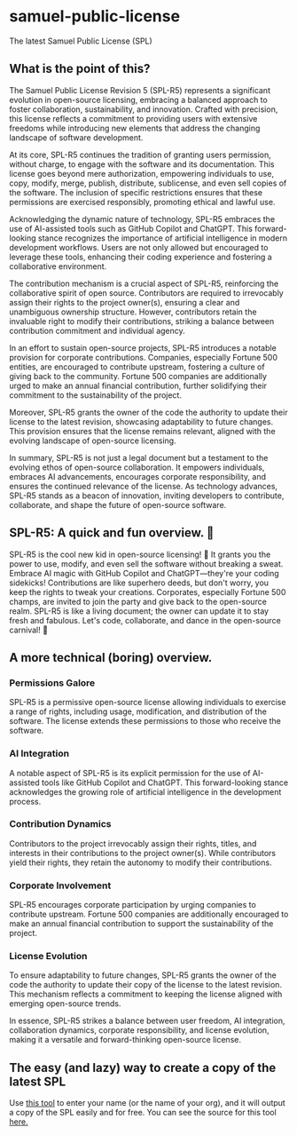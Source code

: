 # samuel-public-license
The latest Samuel Public License (SPL)

## What is the point of this?

The Samuel Public License Revision 5 (SPL-R5) represents a significant evolution in open-source licensing, embracing a balanced approach to foster collaboration, sustainability, and innovation. Crafted with precision, this license reflects a commitment to providing users with extensive freedoms while introducing new elements that address the changing landscape of software development.

At its core, SPL-R5 continues the tradition of granting users permission, without charge, to engage with the software and its documentation. This license goes beyond mere authorization, empowering individuals to use, copy, modify, merge, publish, distribute, sublicense, and even sell copies of the software. The inclusion of specific restrictions ensures that these permissions are exercised responsibly, promoting ethical and lawful use.

Acknowledging the dynamic nature of technology, SPL-R5 embraces the use of AI-assisted tools such as GitHub Copilot and ChatGPT. This forward-looking stance recognizes the importance of artificial intelligence in modern development workflows. Users are not only allowed but encouraged to leverage these tools, enhancing their coding experience and fostering a collaborative environment.

The contribution mechanism is a crucial aspect of SPL-R5, reinforcing the collaborative spirit of open source. Contributors are required to irrevocably assign their rights to the project owner(s), ensuring a clear and unambiguous ownership structure. However, contributors retain the invaluable right to modify their contributions, striking a balance between contribution commitment and individual agency.

In an effort to sustain open-source projects, SPL-R5 introduces a notable provision for corporate contributions. Companies, especially Fortune 500 entities, are encouraged to contribute upstream, fostering a culture of giving back to the community. Fortune 500 companies are additionally urged to make an annual financial contribution, further solidifying their commitment to the sustainability of the project.

Moreover, SPL-R5 grants the owner of the code the authority to update their license to the latest revision, showcasing adaptability to future changes. This provision ensures that the license remains relevant, aligned with the evolving landscape of open-source licensing.

In summary, SPL-R5 is not just a legal document but a testament to the evolving ethos of open-source collaboration. It empowers individuals, embraces AI advancements, encourages corporate responsibility, and ensures the continued relevance of the license. As technology advances, SPL-R5 stands as a beacon of innovation, inviting developers to contribute, collaborate, and shape the future of open-source software.

## SPL-R5: A quick and fun overview. 🚀

SPL-R5 is the cool new kid in open-source licensing! 🚀 It grants you the power to use, modify, and even sell the software without breaking a sweat. Embrace AI magic with GitHub Copilot and ChatGPT—they're your coding sidekicks! Contributions are like superhero deeds, but don't worry, you keep the rights to tweak your creations. Corporates, especially Fortune 500 champs, are invited to join the party and give back to the open-source realm. SPL-R5 is like a living document; the owner can update it to stay fresh and fabulous. Let's code, collaborate, and dance in the open-source carnival! 🎉

## A more technical (boring) overview.

### Permissions Galore

SPL-R5 is a permissive open-source license allowing individuals to exercise a range of rights, including usage, modification, and distribution of the software. The license extends these permissions to those who receive the software.

### AI Integration

A notable aspect of SPL-R5 is its explicit permission for the use of AI-assisted tools like GitHub Copilot and ChatGPT. This forward-looking stance acknowledges the growing role of artificial intelligence in the development process.

### Contribution Dynamics

Contributors to the project irrevocably assign their rights, titles, and interests in their contributions to the project owner(s). While contributors yield their rights, they retain the autonomy to modify their contributions.

### Corporate Involvement

SPL-R5 encourages corporate participation by urging companies to contribute upstream. Fortune 500 companies are additionally encouraged to make an annual financial contribution to support the sustainability of the project.

### License Evolution

To ensure adaptability to future changes, SPL-R5 grants the owner of the code the authority to update their copy of the license to the latest revision. This mechanism reflects a commitment to keeping the license aligned with emerging open-source trends.

In essence, SPL-R5 strikes a balance between user freedom, AI integration, collaboration dynamics, corporate responsibility, and license evolution, making it a versatile and forward-thinking open-source license.

## The easy (and lazy) way to create a copy of the latest SPL

Use [this tool](https://nodemixaholic.com/generate-spl/) to enter your name (or the name of your org), and it will output a copy of the SPL easily and for free. You can see the source for this tool [here.](https://github.com/nodemixaholic/generate-spl/)
